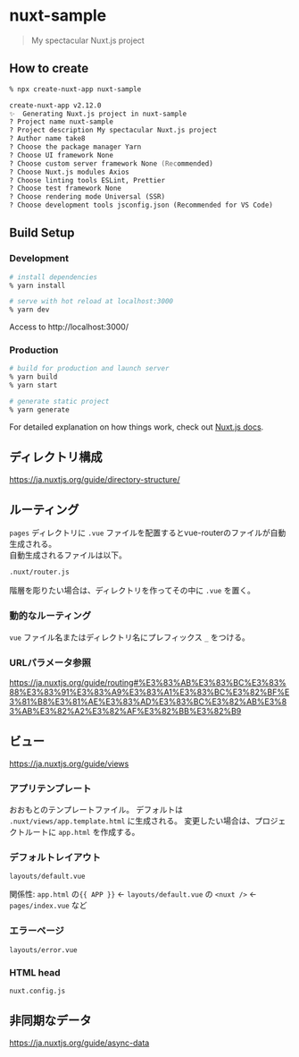 # nuxt-sample

> My spectacular Nuxt.js project

## How to create

``` zsh
% npx create-nuxt-app nuxt-sample

create-nuxt-app v2.12.0
✨  Generating Nuxt.js project in nuxt-sample
? Project name nuxt-sample
? Project description My spectacular Nuxt.js project
? Author name take8
? Choose the package manager Yarn
? Choose UI framework None
? Choose custom server framework None (Recommended)
? Choose Nuxt.js modules Axios
? Choose linting tools ESLint, Prettier
? Choose test framework None
? Choose rendering mode Universal (SSR)
? Choose development tools jsconfig.json (Recommended for VS Code)
```

## Build Setup

### Development

``` zsh
# install dependencies
% yarn install

# serve with hot reload at localhost:3000
% yarn dev
```

Access to http://localhost:3000/

### Production

``` zsh
# build for production and launch server
% yarn build
% yarn start

# generate static project
% yarn generate
```

For detailed explanation on how things work, check out [Nuxt.js docs](https://nuxtjs.org).

## ディレクトリ構成

https://ja.nuxtjs.org/guide/directory-structure/

## ルーティング

`pages` ディレクトリに `.vue` ファイルを配置するとvue-routerのファイルが自動生成される。  
自動生成されるファイルは以下。

``` bash
.nuxt/router.js
```

階層を彫りたい場合は、ディレクトリを作ってその中に `.vue` を置く。

### 動的なルーティング

`vue` ファイル名またはディレクトリ名にプレフィックス `_` をつける。

### URLパラメータ参照

https://ja.nuxtjs.org/guide/routing#%E3%83%AB%E3%83%BC%E3%83%88%E3%83%91%E3%83%A9%E3%83%A1%E3%83%BC%E3%82%BF%E3%81%B8%E3%81%AE%E3%83%AD%E3%83%BC%E3%82%AB%E3%83%AB%E3%82%A2%E3%82%AF%E3%82%BB%E3%82%B9

## ビュー

https://ja.nuxtjs.org/guide/views

### アプリテンプレート

おおもとのテンプレートファイル。
デフォルトは `.nuxt/views/app.template.html` に生成される。
変更したい場合は、プロジェクトルートに `app.html` を作成する。

### デフォルトレイアウト

`layouts/default.vue`

関係性: `app.html` の`{{ APP }}` <- `layouts/default.vue` の `<nuxt />` <- `pages/index.vue` など

### エラーページ

`layouts/error.vue`

### HTML head

`nuxt.config.js`

## 非同期なデータ

https://ja.nuxtjs.org/guide/async-data
